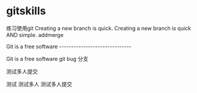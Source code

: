 # gitskills
练习使用git
Creating a new branch is quick.
Creating a new branch is quick AND simple.
addmerge

Git is a free software ------------------------------

Git is a free software 
git bug 分支

测试多人提交

测试
测试多人
测试多人提交

